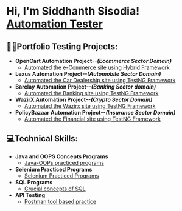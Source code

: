 <h1>Hi, I'm Siddhanth Sisodia! <br/><a href="https://github.com/joshmadakor1">Automation Tester</a> <a href="https://www.linkedin.com/in/joshmadakor/"></a></h1>

<h2>👨‍💻Portfolio Testing Projects:</h2>

- <b>OpenCart Automation Project<i>--(Ecommerce Sector Domain)</b></i>
  - [Automated the e-Commerce site using Hybrid Framework](https://github.com/ssisodi/Opencart_Maven_Version1.git)
- <b>Lexus Automation Project<i>--(Automobile Sector Domain)</b></i>
  - [Automated the Car Dealership site using TestNG Framework](https://github.com/ssisodi/Lexus-Automobile-Project.git) <b><i></b></i>
- <b>Barclay Automation Project<i>--(Banking Sector domain)</b></i>
  - [Automated the Banking site using TestNG Framework](https://github.com/ssisodi/Barclay-Automation-Project.git) <b><i></b></i>
- <b>WazirX Automation Project<i>--(Crypto Sector Domain)</b></i>
  - [Automated the Wazirx site using TestNG Framework](https://github.com/joshmadakor1/Sentinel-Lab)
- <b>PolicyBazaar Automation Project<i>--(Insurance Sector Domain)</b></i>
  - [Automated the Financial site using TestNG Framework](https://github.com/joshmadakor1/Sentinel-Lab)
<h2>💻Technical Skills:</h2>

- <b>Java and OOPS Concepts Programs </b>
  - [Java-OOPs practiced programs](https://github.com/ssisodi/Java_Programs_Practiced.git)
- <b>Selenium Practiced Programs</b>
  - [Selenium Practiced Programs](https://github.com/ssisodi/Selenium_Practice_Programs.git)
- <b>SQL Programs</b>
  - [Crucial concepts of SQL](https://github.com/ssisodi/Selenium_Practice_Programs.git)
- <b>API Testing </b>
  - [Postman tool based practice](https://github.com/ssisodi/Selenium_Practice_Programs.git)
